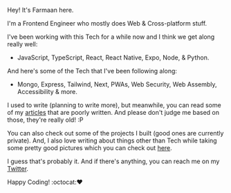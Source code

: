 Hey! It's Farmaan here.

I'm a Frontend Engineer who mostly does Web & Cross-platform stuff.

I've been working with this Tech for a while now and I think we get along really well:
- JavaScript, TypeScript, React, React Native, Expo, Node, & Python.

And here's some of the Tech that I've been following along:
- Mongo, Express, Tailwind, Next, PWAs, Web Security, Web Assembly, Accessibility & more.

I used to write (planning to write more), but meanwhile, you can read some of my [articles](https://dev.to/zxcodes) that are poorly written. And please don't judge me based on those, they're really old! :P

You can also check out some of the projects I built (good ones are currently private). And, I also love writing about things other than Tech while taking some pretty good pictures which you can check out [here](https://instagram.com/zx.shots).


I guess that's probably it. And if there's anything, you can reach me on my [Twitter](https://twitter.com/zxcodes).

Happy Coding! :octocat::heart:

